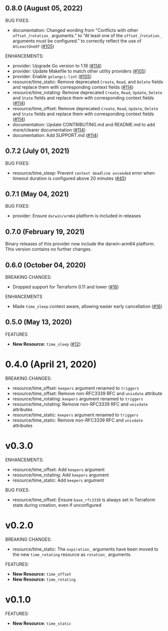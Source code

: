 ## 0.8.0 (August 05, 2022)

BUG FIXES:

* documentation: Changed wording from "Conflicts with other `offset_`/`rotation_` arguments." to "At least one of the `offset_`/`rotation_` arguments must be configured." to correctly reflect the use of `AtLeastOneOf` ([#105](https://github.com/hashicorp/terraform-provider-time/pull/105)) 

ENHANCEMENTS:

* provider: Upgrade Go version to 1.18 ([#114](https://github.com/hashicorp/terraform-provider-time/pull/114))
* provider: Update Makefile to match other utility providers ([#105](https://github.com/hashicorp/terraform-provider-time/pull/105))
* provider: Enable `golangci-lint` ([#105](https://github.com/hashicorp/terraform-provider-time/pull/105))
* resource/time_static: Remove deprecated `Create`, `Read`, and `Delete` fields and replace them with corresponding context fields ([#114](https://github.com/hashicorp/terraform-provider-time/pull/114))
* resource/time_rotating: Remove deprecated `Create`, `Read`, `Update`, `Delete` and `State` fields and replace them with corresponding context fields ([#114](https://github.com/hashicorp/terraform-provider-time/pull/114))
* resource/time_offset: Remove deprecated `Create`, `Read`, `Update`, `Delete` and `State` fields and replace them with corresponding context fields ([#114](https://github.com/hashicorp/terraform-provider-time/pull/114))
* documentation: Update CONTRIBUTING.md and README.md to add more/clearer documentation ([#114](https://github.com/hashicorp/terraform-provider-time/pull/114))
* documentation: Add SUPPORT.md ([#114](https://github.com/hashicorp/terraform-provider-time/pull/114))

## 0.7.2 (July 01, 2021)

BUG FIXES:

* resource/time_sleep: Prevent `context deadline exceeded` error when timeout duration is configured above 20 minutes ([#45](https://github.com/hashicorp/terraform-provider-time/issues/45))

## 0.7.1 (May 04, 2021)

BUG FIXES:

* provider: Ensure `darwin/arm64` platform is included in releases

## 0.7.0 (February 19, 2021)

Binary releases of this provider now include the darwin-arm64 platform. This version contains no further changes.

## 0.6.0 (October 04, 2020)

BREAKING CHANGES:

* Dropped support for Terraform 0.11 and lower ([#16](https://github.com/hashicorp/terraform-provider-time/issues/16))

ENHANCEMENTS

* Made `time_sleep` context aware, allowing easier early cancellation ([#16](https://github.com/hashicorp/terraform-provider-time/issues/16))

## 0.5.0 (May 13, 2020)

FEATURES

* **New Resource:** `time_sleep` ([#12](https://github.com/hashicorp/terraform-provider-time/issues/12))

# 0.4.0 (April 21, 2020)

BREAKING CHANGES:

* resource/time_offset: `keepers` argument renamed to `triggers`
* resource/time_offset: Remove non-RFC3339 RFC and `unixdate` attribute
* resource/time_rotating: `keepers` argument renamed to `triggers`
* resource/time_rotating: Remove non-RFC3339 RFC and `unixdate` attributes
* resource/time_static: `keepers` argument renamed to `triggers`
* resource/time_static: Remove non-RFC3339 RFC and `unixdate` attributes

# v0.3.0

ENHANCEMENTS:

* resource/time_offset: Add `keepers` argument
* resource/time_rotating: Add `keepers` argument
* resource/time_static: Add `keepers` argument

BUG FIXES:

* resource/time_offset: Ensure `base_rfc3339` is always set in Terraform state during creation, even if unconfigured

# v0.2.0

BREAKING CHANGES:

* resource/time_static: The `expiration_` arguments have been moved to the new `time_rotating` resource as `rotation_` arguments.

FEATURES:

* **New Resource:** `time_offset`
* **New Resource:** `time_rotating`

# v0.1.0

FEATURES:

* **New Resource:** `time_static`
